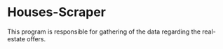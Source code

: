 # Houses-Scraper

This program is responsible for gathering of the data regarding the real-estate offers.
